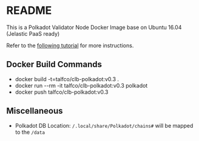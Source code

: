 # README

This is a Polkadot Validator Node Docker Image base on Ubuntu 16.04 (Jelastic PaaS ready)

Refer to the [following tutorial](https://medium.com/coinmonks/polkadot-hello-world-1-cost-effective-cloud-deployment-of-a-validator-node-d3c1bbdb9200) for more instructions.

## Docker Build Commands

 * docker build -t=talfco/clb-polkadot:v0.3 .
 * docker run --rm -it talfco/clb-polkadot:v0.3 polkadot
 * docker push talfco/clb-polkadot:v0.3
 
 
## Miscellaneous 
* Polkadot DB Location: `/.local/share/Polkadot/chains#` will be mapped to the `/data`
 
 
    
